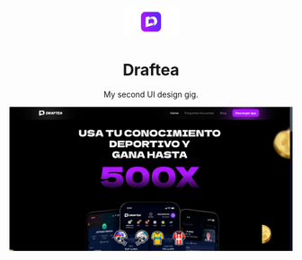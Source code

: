 <p align="center">
  <img alt="Draftea" src="https://raw.githubusercontent.com/Official-Phantom/Draftea/main/images/logo (1).png" width="100" />
</p>
<h1 align="center">
  Draftea
</h1>
<p align="center">
  My second UI design gig.
</p>

![demo](https://raw.githubusercontent.com/Official-Phantom/Draftea/main/images/demo.png)
